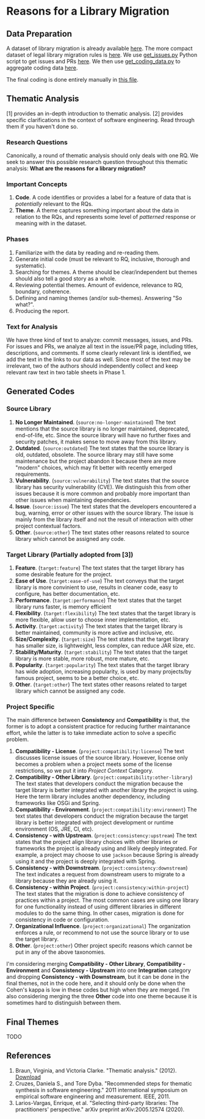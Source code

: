 # Reasons for a Library Migration

## Data Preparation

A dataset of library migration is already available [here](data/migrations.xlsx).
The more compact dataset of legal library migration rules is [here](data/rules.xlsx).
We use [get_issues.py](get_prs_by_commits.py) Python script to get issues and PRs [here](data/prs.xlsx).
We then use [get_coding_data.py](get_coding_data.py) to aggregate coding data [here](data/coding_commits_prs.xlsx).

The final coding is done entirely manually in [this file](data/coding.xlsx).

## Thematic Analysis

[1] provides an in-depth introduction to thematic analysis. 
[2] provides specific clarifications in the context of software engineering. 
Read through them if you haven't done so.

### Research Questions

Canonically, a round of thematic analysis should only deals with one RQ.
We seek to answer this possible research question throughout this thematic analysis:
**What are the reasons for a library migration?**

### Important Concepts

1. **Code**. A code identifies or provides a label for a feature of data that is *potentially* relevant to the RQs.
2. **Theme**. A theme captures something important about the data in relation to the RQs, 
and represents some level of *patterned* response or meaning with in the dataset.

### Phases

1. Familiarize with the data by reading and re-reading them.
2. Generate initial code (must be relevant to RQ, inclusive, thorough and systematic).
3. Searching for themes. A theme should be clear/independent but themes should also tell a good story as a whole.
4. Reviewing potential themes. Amount of evidence, relevance to RQ, boundary, coherence.
5. Defining and naming themes (and/or sub-themes). Answering "So what?".
6. Producing the report.

### Text for Analysis

We have three kind of text to analyze: commit messages, issues, and PRs.
For issues and PRs, we analyze all text in the issue/PR page, including titles, descriptions, and comments.
If some clearly relevant link is identified, we add the text in the links to our data as well. 
Since most of the text may be irrelevant, two of the authors should independently collect and keep relevant raw text in two table sheets in Phase 1.

## Generated Codes

### Source Library

1. **No Longer Maintained**. (`source:no-longer-maintained`) The text mentions that the source library is no longer maintained, deprecated, end-of-life, etc. Since the source library will have no further fixes and security patches, it makes sense to move away from this library.
2. **Outdated**. (`source:outdated`) The text states that the source library is old, outdated, obsolete. The source library may still have some maintenance but the project abandon it because there are more "modern" choices, which may fit better with recently emerged requirements.
3. **Vulnerability**. (`source:vulnerability`) The text states that the source library has security vulnerability (CVE). We distinguish this from other issues because it is more common and probably more important than other issues when maintaining dependencies.
4. **Issue**. (`source:issue`) The text states that the developers encountered a bug, warning, error or other issues with the source library. The issue is mainly from the library itself and not the result of interaction with other project contextual factors.
5. **Other**. (`source:other`) The text states other reasons related to source library which cannot be assigned any code.

### Target Library (Partially adopted from [3])

1. **Feature**. (`target:feature`) The text states that the target library has some desirable feature for the project.
2. **Ease of Use**. (`target:ease-of-use`) The text conveys that the target library is more convinient to use, results in cleaner code, easy to configure, has better documentation, etc.
3. **Performance**. (`target:performance`) The text states that the target library runs faster, is memory efficient
4. **Flexibility**. (`target:flexibility`) The text states that the target library is more flexible, allow user to choose inner implementation, etc.
5. **Activity**. (`target:activity`) The text states that the target library is better maintained, community is more active and inclusive, etc.
6. **Size/Complexity**. (`target:size`) The text states that the target library has smaller size, is lightweight, less complex, can reduce JAR size, etc.
7. **Stability/Maturity**. (`target:stability`) The text states that the target library is more stable, more robust, more mature, etc.
8. **Popularity**. (`target:popularity`) The text states that the target library has wide adoption, increasing popularity, is used by many projects/by famous project, seems to be a better choice, etc.
9. **Other**. (`target:other`) The text states other reasons related to target library which cannot be assigned any code.

### Project Specific

The main difference between **Consistency** and **Compatibility** is that, the former is to adopt a consistent practice for reducing further maintanance effort, while the latter is to take immediate action to solve a specific problem.

1. **Compatibility - License**. (`project:compatibility:license`) The text discusses license issues of the source library. However, license only becomes a problem when a project meets some of the license restrictions, so we put it into *Project Context* Category.
2. **Compatibility - Other Library**. (`project:compatibility:other-library`)  The text states that developers conduct the migration because the target library is better integrated with another library the project is using. Here the term library includes another dependency, including frameworks like OSGi and Spring.
3. **Compatibility - Environment**. (`project:compatibility:environment`) The text states that developers conduct the migration because the target library is better integrated with project development or runtime environment (OS, JRE, CI, etc).
4. **Consistency - with Upstream**. (`project:consistency:upstream`) The text states that the project align library choices with other libraries or frameworks the project is already using and likely deeply integrated. For example, a project may choose to use `jackson` because Spring is already using it and the project is deeply integrated with Spring.
5. **Consistency - with Downstream**. (`project:consistency:downstream`) The text indicates a request from downstream users to migrate to a library because they are already using it.
6. **Consistency - within Project**. (`project:consistency:within-project`) The text states that the migration is done to achieve consistency of practices within a project. The most common cases are using one library for one functionality instead of using different libraries in different modules to do the same thing. In other cases, migration is done for consistency in code or configuration.
7. **Organizational Influence**. (`project:organizational`) The organization enforces a rule, or recommend to not use the source library or to use the target library.
8. **Other**. (`project:other`) Other project specifc reasons which cannot be put in any of the above taxonomies.

I'm considering merging **Compatibility - Other Library**, **Compatibility - Environment** and **Consistency - Upstream** into one **Integration** category and dropping **Consistency - with Downstream**, but it can be done in the final themes, not in the code here, and it should only be done when the Cohen's kappa is low in these codes but high when they are merged. I'm also considering merging the three **Other** code into one theme because it is sometimes hard to distinguish between them.

## Final Themes

TODO

## References

1. Braun, Virginia, and Victoria Clarke. "Thematic analysis." (2012). 
   [Download](https://www.researchgate.net/profile/David_Morgan19/post/how_to_do_qualitative_analysis_of_25_one_to_one_interviews/attachment/5b045e3f4cde260d15e0492e/AS%3A629151971151872%401527012927043/download/Braun+12+Psych+Handbook.pdf)
2. Cruzes, Daniela S., and Tore Dyba. "Recommended steps for thematic synthesis in software engineering." 
   2011 international symposium on empirical software engineering and measurement. IEEE, 2011.
3. Larios-Vargas, Enrique, et al. "Selecting third-party libraries: The practitioners' perspective." arXiv preprint arXiv:2005.12574 (2020).
